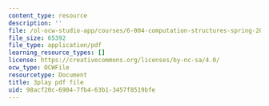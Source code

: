 ```yaml
---
content_type: resource
description: ''
file: /ol-ocw-studio-app/courses/6-004-computation-structures-spring-2017/98acf20c69047fb463b13457f8519bfe_q38KAGAKORk.pdf
file_size: 65392
file_type: application/pdf
learning_resource_types: []
license: https://creativecommons.org/licenses/by-nc-sa/4.0/
ocw_type: OCWFile
resourcetype: Document
title: 3play pdf file
uid: 98acf20c-6904-7fb4-63b1-3457f8519bfe
---
```

